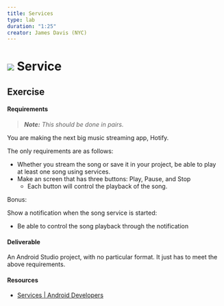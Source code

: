 ```yaml
---
title: Services
type: lab
duration: "1:25"
creator: James Davis (NYC)
---
```


# ![](https://ga-dash.s3.amazonaws.com/production/assets/logo-9f88ae6c9c3871690e33280fcf557f33.png) Service

## Exercise

#### Requirements

> ***Note:*** _This should be done in pairs._

You are making the next big music streaming app, Hotify.

The only requirements are as follows:

* Whether you stream the song or save it in your project, be able to play at least one song using services.
* Make an screen that has three buttons: Play, Pause, and Stop
  * Each button will control the playback of the song.

Bonus:

Show a notification when the song service is started:

* Be able to control the song playback through the notification

#### Deliverable

An Android Studio project, with no particular format. It just has to meet the above requirements.

#### Resources

- [Services | Android Developers](http://developer.android.com/reference/android/app/Service.html)
